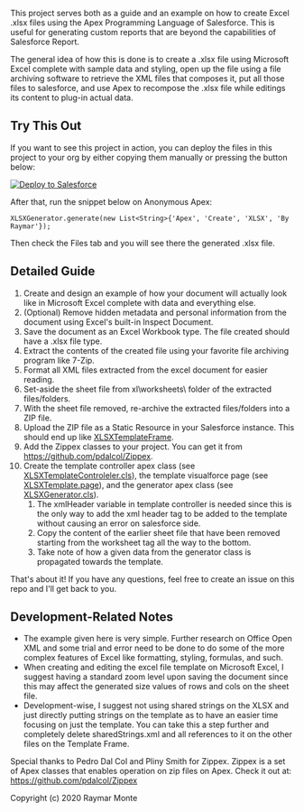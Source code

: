 This project serves both as a guide and an example on how to create Excel .xlsx files using the Apex Programming Language of Salesforce. This is useful for generating custom reports that are beyond the capabilities of Salesforce Report.

The general idea of how this is done is to create a .xlsx file using Microsoft Excel complete with sample data and styling, open up the file using a file archiving software to retrieve the XML files that composes it, put all those files to salesforce, and use Apex to recompose the .xlsx file while editings its content to plug-in actual data.

## Try This Out
If you want to see this project in action, you can deploy the files in this project to your org by either copying them manually or pressing the button below:

[![Deploy to Salesforce](https://raw.githubusercontent.com/afawcett/githubsfdeploy/master/src/main/webapp/resources/img/deploy.png)](https://githubsfdeploy.herokuapp.com?owner=RaymarMonte&repo=apex-create-xlsx)

After that, run the snippet below on Anonymous Apex:
```apex
XLSXGenerator.generate(new List<String>{'Apex', 'Create', 'XLSX', 'By Raymar'});
```
Then check the Files tab and you will see there the generated .xlsx file.

## Detailed Guide
1. Create and design an example of how your document will actually look like in Microsoft Excel complete with data and everything else.
2. (Optional) Remove hidden metadata and personal information from the document using Excel's built-in Inspect Document.
3. Save the document as an Excel Workbook type. The file created should have a .xlsx file type.
4. Extract the contents of the created file using your favorite file archiving program like 7-Zip.
5. Format all XML files extracted from the excel document for easier reading.
6. Set-aside the sheet file from xl\worksheets\ folder of the extracted files/folders.
7. With the sheet file removed, re-archive the extracted files/folders into a ZIP file.
8. Upload the ZIP file as a Static Resource in your Salesforce instance. This should end up like [XLSXTemplateFrame](force-app/main/default/staticresources/XLSXTemplateFrame).
9. Add the Zippex classes to your project. You can get it from https://github.com/pdalcol/Zippex.
10. Create the template controller apex class (see [XLSXTemplateControleler.cls](force-app/main/default/classes/XLSXTemplateController.cls)), the template visualforce page (see [XLSXTemplate.page](force-app/main/default/pages/XLSXTemplate.page)), and the generator apex class (see [XLSXGenerator.cls](force-app/main/default/classes/XLSXGenerator.cls)).
    1. The xmlHeader variable in template controller is needed since this is the only way to add the xml header tag to be added to the template without causing an error on salesforce side.
    2. Copy the content of the earlier sheet file that have been removed starting from the worksheet tag all the way to the bottom.
    3. Take note of how a given data from the generator class is propagated towards the template.

That's about it! If you have any questions, feel free to create an issue on this repo and I'll get back to you.

## Development-Related Notes
- The example given here is very simple. Further research on Office Open XML and some trial and error need to be done to do some of the more complex features of Excel like formatting, styling, formulas, and such.
- When creating and editing the excel file template on Microsoft Excel, I suggest having a standard zoom level upon saving the document since this may affect the generated size values of rows and cols on the sheet file.
- Development-wise, I suggest not using shared strings on the XLSX and just directly putting strings on the template as to have an easier time focusing on just the template. You can take this a step further and completely delete sharedStrings.xml and all references to it on the other files on the Template Frame.

Special thanks to Pedro Dal Col and Pliny Smith for Zippex. Zippex is a set of Apex classes that enables operation on zip files on Apex. Check it out at: https://github.com/pdalcol/Zippex

Copyright (c) 2020 Raymar Monte